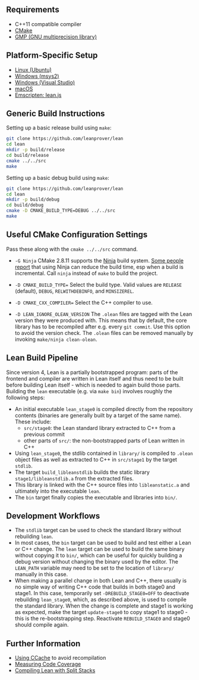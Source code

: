Requirements
------------

- C++11 compatible compiler
- [CMake](http://www.cmake.org)
- [GMP (GNU multiprecision library)](http://gmplib.org/)

Platform-Specific Setup
-----------------------

- [Linux (Ubuntu)](ubuntu-16.04.md)
- [Windows (msys2)](msys2.md)
- [Windows (Visual Studio)](msvc.md)
- [macOS](osx-10.9.md)
- [Emscripten: lean.js](emscripten.md)

Generic Build Instructions
--------------------------

Setting up a basic release build using `make`:

```bash
git clone https://github.com/leanprover/lean
cd lean
mkdir -p build/release
cd build/release
cmake ../../src
make
```

Setting up a basic debug build using `make`:

```bash
git clone https://github.com/leanprover/lean
cd lean
mkdir -p build/debug
cd build/debug
cmake -D CMAKE_BUILD_TYPE=DEBUG ../../src
make
```

Useful CMake Configuration Settings
-----------------------------------

Pass these along with the `cmake ../../src` command.

* `-G Ninja`
  CMake 2.8.11 supports the [Ninja](https://ninja-build.org/) build system.
  [Some people report][ninja_work] that using
  Ninja can reduce the build time, esp when a build is
  incremental. Call `ninja` instead of `make` to build the project.
  
  [ninja_work]: https://plus.google.com/108996039294665965197/posts/SfhrFAhRyyd
  
* `-D CMAKE_BUILD_TYPE=`
  Select the build type. Valid values are `RELEASE` (default), `DEBUG`,
  `RELWITHDEBINFO`, and `MINSIZEREL`.

* `-D CMAKE_CXX_COMPILER=`
  Select the C++ compiler to use.

* `-D LEAN_IGNORE_OLEAN_VERSION`
  The `.olean` files are tagged with the Lean version they were produced with.
  This means that by default, the core library has to be recompiled after e.g.
  every `git commit`. Use this option to avoid the version check. The `.olean`
  files can be removed manually by invoking `make/ninja clean-olean`.

Lean Build Pipeline
-------------------

Since version 4, Lean is a partially bootstrapped program: parts of the frontend
and compiler are written in Lean itself and thus need to be built before
building Lean itself - which is needed to again build those parts. Building the
`lean` executable (e.g. via `make bin`) involves roughly the following steps:

* An initial executable `lean_stage0` is compiled directly from the repository
  contents (binaries are generally built by a target of the same name). These
  include:
  * `src/stage0`: the Lean standard library extracted to C++ from a previous
    commit
  * other parts of `src/`: the non-bootstrapped parts of Lean written in C++
* Using `lean_stage0`, the stdlib contained in `library/` is compiled to
  `.olean` object files as well as extracted to C++ in `src/stage1` by the
  target `stdlib`.
* The target `build_libleanstdlib` builds the static library
  `stage1/libleanstdlib.a` from the extracted files.
* This library is linked with the C++ source files into `libleanstatic.a` and
  ultimately into the executable `lean`.
* The `bin` target finally copies the executable and libraries into `bin/`.

Development Workflows
---------------------

* The `stdlib` target can be used to check the standard library without
  rebuilding `lean`.
* In most cases, the `bin` target can be used to build and test either a Lean or
  C++ change. The `lean` target can be used to build the same binary without copying
  it to `bin/`, which can be useful for quickly building a debug version without
  changing the binary used by the editor. The `LEAN_PATH` variable may need to be set
  to the location of `library/` manually in this case.
* When making a parallel change in both Lean and C++, there usually is no simple
  way of writing C++ code that builds in both stage0 and stage1. In this case,
  temporarily set `-DREBUILD_STAGE0=OFF` to deactivate rebuilding `lean_stage0`,
  which, as described above, is used to compile the standard library. When the
  change is complete and stage1 is working as expected, make the target
  `update-stage0` to copy stage1 to stage0 - this is the re-bootstrapping step.
  Reactivate `REBUILD_STAGE0` and stage0 should compile again.

Further Information
-------------------

- [Using CCache](ccache.md) to avoid recompilation
- [Measuring Code Coverage](coverage.md)
- [Compiling Lean with Split Stacks](split-stack.md)
